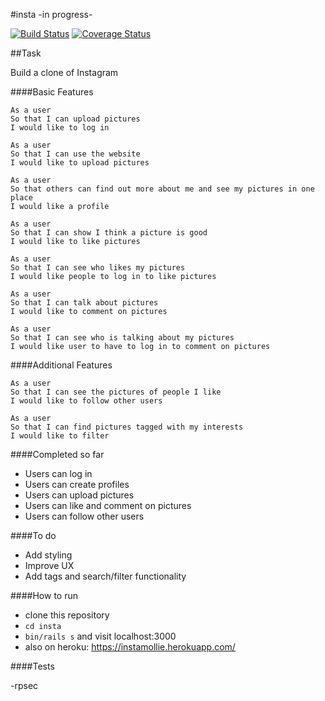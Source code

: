 #insta -in progress-

[![Build Status](https://travis-ci.org/MollieS/insta.svg?branch=master)](https://travis-ci.org/MollieS/insta) [![Coverage Status](https://coveralls.io/repos/MollieS/insta/badge.svg?branch=master&service=github)](https://coveralls.io/github/MollieS/insta?branch=master)

##Task

Build a clone of Instagram

####Basic Features

```
As a user
So that I can upload pictures
I would like to log in

As a user
So that I can use the website
I would like to upload pictures

As a user
So that others can find out more about me and see my pictures in one place
I would like a profile

As a user
So that I can show I think a picture is good
I would like to like pictures

As a user
So that I can see who likes my pictures
I would like people to log in to like pictures

As a user
So that I can talk about pictures
I would like to comment on pictures

As a user
So that I can see who is talking about my pictures
I would like user to have to log in to comment on pictures
```

####Additional Features

```
As a user
So that I can see the pictures of people I like
I would like to follow other users

As a user
So that I can find pictures tagged with my interests
I would like to filter
```

####Completed so far

- Users can log in
- Users can create profiles
- Users can upload pictures
- Users can like and comment on pictures
- Users can follow other users

####To do

- Add styling
- Improve UX
- Add tags and search/filter functionality

####How to run

- clone this repository
- `cd insta`
- `bin/rails s` and visit localhost:3000
- also on heroku: https://instamollie.herokuapp.com/

####Tests

-rpsec



